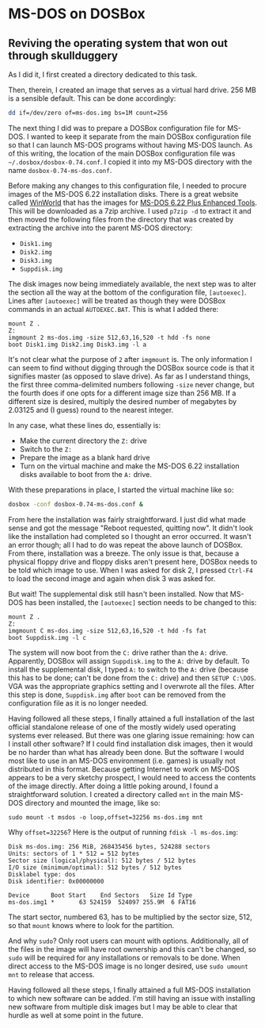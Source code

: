 # MS-DOS on DOSBox
## Reviving the operating system that won out through skullduggery

As I did it, I first created a directory dedicated to this task.

Then, therein, I created an image that serves as a virtual hard drive. 256 MB
is a sensible default. This can be done accordingly:

```bash
dd if=/dev/zero of=ms-dos.img bs=1M count=256
```

The next thing I did was to prepare a DOSBox configuration file for MS-DOS. I
wanted to keep it separate from the main DOSBox configuration file so that I
can launch MS-DOS programs without having MS-DOS launch. As of this writing, the
location of the main DOSBox configuration file was
`~/.dosbox/dosbox-0.74.conf`. I copied it into my MS-DOS directory with the
name `dosbox-0.74-ms-dos.conf`.

Before making any changes to this configuration file, I needed to procure
images of the MS-DOS 6.22 installation disks. There is a great website called
[WinWorld](https://winworldpc.com) that has the images for [MS-DOS 6.22 Plus
Enhanced
Tools](https://winworldpc.com/download/c38fc38d-68c2-bbe2-80a6-4b11c3a4c2ac).
This will be downloaded as a 7zip archive. I used `p7zip -d` to extract it and
then moved the following files from the directory that was created by
extracting the archive into the parent MS-DOS directory:

* `Disk1.img`
* `Disk2.img`
* `Disk3.img`
* `Suppdisk.img`

The disk images now being immediately available, the next step was to alter the
section all the way at the bottom of the configuration file, `[autoexec]`.
Lines after `[autoexec]` will be treated as though they were DOSBox commands
in an actual `AUTOEXEC.BAT`. This is what I added there:

```
mount Z .
Z:
imgmount 2 ms-dos.img -size 512,63,16,520 -t hdd -fs none
boot Disk1.img Disk2.img Disk3.img -l a
```

It's not clear what the purpose of `2` after `imgmount` is. The only
information I can seem to find without digging through the DOSBox source code
is that it signifies master (as opposed to slave drive). As far as I
understand things, the first three comma-delimited numbers following `-size`
never change, but the fourth does if one opts for a different image size than
256 MB. If a different size is desired, multiply the desired number of
megabytes by 2.03125 and (I guess) round to the nearest integer.

In any case, what these lines do, essentially is:

* Make the current directory the `Z:` drive
* Switch to the `Z:`
* Prepare the image as a blank hard drive
* Turn on the virtual machine and make the MS-DOS 6.22 installation disks
  available to boot from the `A:` drive.

With these preparations in place, I started the virtual machine like so:

```bash
dosbox -conf dosbox-0.74-ms-dos.conf &
```

From here the installation was fairly straightforward. I just did what made
sense and got the message "Reboot requested, quitting now". It didn't look
like the installation had completed so I thought an error occurred. It wasn't
an error though; all I had to do was repeat the above launch of DOSBox. From
there, installation was a breeze. The only issue is that, because a physical
floppy drive and floppy disks aren't present here, DOSBox needs to be told
which image to use. When I was asked for disk 2, I pressed `Ctrl-F4` to load
the second image and again when disk 3 was asked for.

But wait! The supplemental disk still hasn't been installed. Now that MS-DOS
has been installed, the `[autoexec]` section needs to be changed to this:

```
mount Z .
Z:
imgmount C ms-dos.img -size 512,63,16,520 -t hdd -fs fat
boot Suppdisk.img -l c
```

The system will now boot from the `C:` drive rather than the `A:` drive.
Apparently, DOSBox will assign `Suppdisk.img` to the `A:` drive by default. To
install the supplemental disk, I typed `A:` to switch to the `A:` drive
(because this has to be done; can't be done from the `C:` drive) and then
`SETUP C:\DOS`. VGA was the appropriate graphics setting and I overwrote all
the files. After this step is done, `Suppdisk.img` after `boot` can be removed
from the configuration file as it is no longer needed.

Having followed all these steps, I finally attained a full installation of the
last official standalone release of one of the mostly widely used operating
systems ever released. But there was one glaring issue remaining: how can I
install other software? If I could find installation disk images, then it
would be no harder than what has already been done. But the software I would
most like to use in an MS-DOS environment (i.e. games) is usually not
distributed in this format. Because getting Internet to work on MS-DOS appears
to be a very sketchy prospect, I would need to access the contents of the
image directly. After doing a little poking around, I found a straightforward
solution. I created a directory called `mnt` in the main MS-DOS directory and
mounted the image, like so:

```
sudo mount -t msdos -o loop,offset=32256 ms-dos.img mnt
```

Why `offset=32256`? Here is the output of running `fdisk -l ms-dos.img`:

```
Disk ms-dos.img: 256 MiB, 268435456 bytes, 524288 sectors
Units: sectors of 1 * 512 = 512 bytes
Sector size (logical/physical): 512 bytes / 512 bytes
I/O size (minimum/optimal): 512 bytes / 512 bytes
Disklabel type: dos
Disk identifier: 0x00000000

Device      Boot Start    End Sectors   Size Id Type
ms-dos.img1 *       63 524159  524097 255.9M  6 FAT16
```

The start sector, numbered 63, has to be multiplied by the sector size, 512,
so that `mount` knows where to look for the partition.

And why `sudo`? Only root users can mount with options. Additionally, all of
the files in the image will have root ownership and this can't be changed, so
`sudo` will be required for any installations or removals to be done. When
direct access to the MS-DOS image is no longer desired, use `sudo umount mnt`
to release that access.

Having followed all these steps, I finally attained a full MS-DOS installation
to which new software can be added. I'm still having an issue with installing
new software from multiple disk images but I may be able to clear that hurdle
as well at some point in the future.
